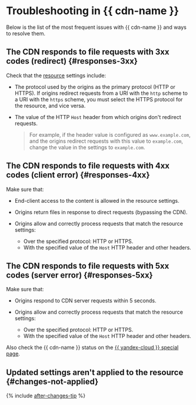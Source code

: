 # Troubleshooting in {{ cdn-name }}

Below is the list of the most frequent issues with {{ cdn-name }} and ways to resolve them.

## The CDN responds to file requests with 3xx codes (redirect) {#responses-3xx}

Check that the [resource](concepts/resource.md) settings include:

* The protocol used by the origins as the primary protocol (HTTP or HTTPS). If origins redirect requests from a URI with the `http` scheme to a URI with the `https` scheme, you must select the HTTPS protocol for the resource, and vice versa.
* The value of the HTTP `Host` header from which origins don't redirect requests.

   > For example, if the header value is configured as `www.example.com`, and the origins redirect requests with this value to `example.com`, change the value in the settings to `example.com`.

## The CDN responds to file requests with 4xx codes (client error) {#responses-4xx}

Make sure that:

* End-client access to the content is allowed in the resource settings.
* Origins return files in response to direct requests (bypassing the CDN).
* Origins allow and correctly process requests that match the resource settings:

   * Over the specified protocol: HTTP or HTTPS.
   * With the specified value of the `Host` HTTP header and other headers.

## The CDN responds to file requests with 5xx codes (server error) {#responses-5xx}

Make sure that:

* Origins respond to CDN server requests within 5 seconds.
* Origins allow and correctly process requests that match the resource settings:

   * Over the specified protocol: HTTP or HTTPS.
   * With the specified value of the `Host` HTTP header and other headers.

Also check the {{ cdn-name }} status on the [{{ yandex-cloud }} special page](https://status.cloud.yandex.com/dashboard?service=cloud%20cdn).

## Updated settings aren't applied to the resource {#changes-not-applied}

{% include [after-changes-tip](../_includes/cdn/after-changes-tip.md) %}